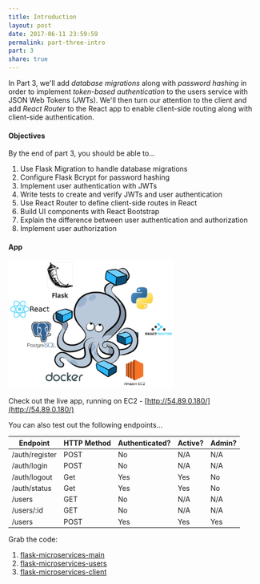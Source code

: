 ```yaml
---
title: Introduction
layout: post
date: 2017-06-11 23:59:59
permalink: part-three-intro
part: 3
share: true
---
```


In Part 3, we'll add *database migrations* along with *password hashing* in order to implement *token-based authentication* to the users service with JSON Web Tokens (JWTs). We'll then turn our attention to the client and add *React Router* to the React app to enable client-side routing along with client-side authentication.

#### Objectives

By the end of part 3, you should be able to...

1. Use Flask Migration to handle database migrations
1. Configure Flask Bcrypt for password hashing
1. Implement user authentication with JWTs
1. Write tests to create and verify JWTs and user authentication
1. Use React Router to define client-side routes in React
1. Build UI components with React Bootstrap
1. Explain the difference between user authentication and authorization
1. Implement user authorization

#### App

<div style="text-align:left;">
  <img src="/assets/img/flask-tdd-logo-part3.png" style="max-width: 100%; border:0; box-shadow: none;" alt="flask tdd logo">
</div>

Check out the live app, running on EC2 - [http://54.89.0.180/](http://54.89.0.180/)

You can also test out the following endpoints...

| Endpoint        | HTTP Method | Authenticated?  | Active?   | Admin? |
|-----------------|-------------|-----------------|-----------|--------|
| /auth/register  | POST        | No              | N/A       | N/A    |
| /auth/login     | POST        | No              | N/A       | N/A    |
| /auth/logout    | Get         | Yes             | Yes       | No     |
| /auth/status    | Get         | Yes             | Yes       | No     |
| /users          | GET         | No              | N/A       | N/A    |
| /users/:id      | GET         | No              | N/A       | N/A    |
| /users          | POST        | Yes             | Yes       | Yes    |

Grab the code:

1. [flask-microservices-main](https://github.com/realpython/flask-microservices-main)
1. [flask-microservices-users](https://github.com/realpython/flask-microservices-users)
1. [flask-microservices-client](https://github.com/realpython/flask-microservices-client)
